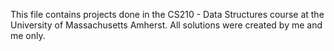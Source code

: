 This file contains projects done in the CS210 - Data Structures course at the University of Massachusetts Amherst. All solutions were created by me and me only.
